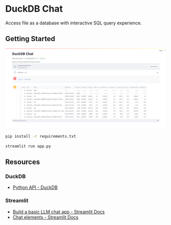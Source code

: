 # DuckDB Chat

Access file as a database with interactive SQL query experience.

## Getting Started

![Demo](demo/DuckDB-Chat-Demo.png)

```bash
pip install -r requirements.txt
```

```bash
streamlit run app.py
```

## Resources

### DuckDB

- [Python API - DuckDB](https://duckdb.org/docs/api/python/overview)

### Streamlit

- [Build a basic LLM chat app - Streamlit Docs](https://docs.streamlit.io/knowledge-base/tutorials/build-conversational-apps)
- [Chat elements - Streamlit Docs](https://docs.streamlit.io/library/api-reference/chat)
